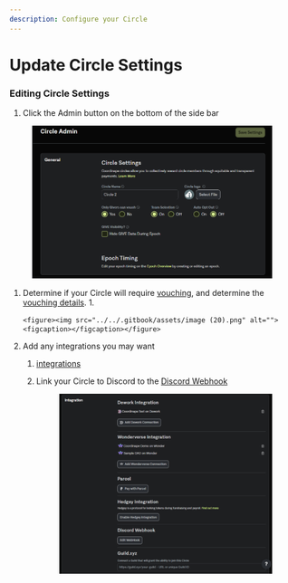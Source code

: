 ```yaml
---
description: Configure your Circle
---
```


# Update Circle Settings

### Editing Circle Settings

1. Click the Admin button on the bottom of the side bar

<figure><img src="../../.gitbook/assets/image (43).png" alt=""><figcaption></figcaption></figure>

1. Determine if your Circle will require [vouching](../../info/documentation/vouching.md), and determine the [vouching details](enable-vouching.md).
   1.

       <figure><img src="../../.gitbook/assets/image (20).png" alt=""><figcaption></figcaption></figure>
2. Add any integrations you may want
   1. [integrations](../../info/integrations/ "mention")&#x20;
   2.  Link your Circle to Discord to the [Discord Webhook](../../info/integrations/discord\_bot.md)

       <figure><img src="../../.gitbook/assets/image (28).png" alt=""><figcaption></figcaption></figure>
